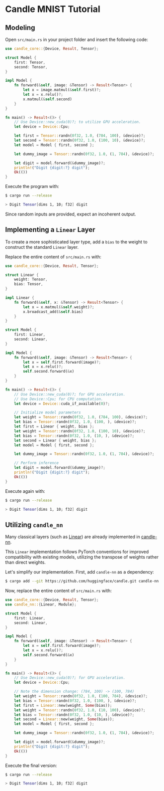 # Candle MNIST Tutorial

## Modeling

Open `src/main.rs` in your project folder and insert the following code:

```rust
use candle_core::{Device, Result, Tensor};

struct Model {
    first: Tensor,
    second: Tensor,
}

impl Model {
    fn forward(&self, image: &Tensor) -> Result<Tensor> {
        let x = image.matmul(&self.first)?;
        let x = x.relu()?;
        x.matmul(&self.second)
    }
}

fn main() -> Result<()> {
    // Use Device::new_cuda(0)?; to utilize GPU acceleration.
    let device = Device::Cpu;

    let first = Tensor::randn(0f32, 1.0, (784, 100), &device)?;
    let second = Tensor::randn(0f32, 1.0, (100, 10), &device)?;
    let model = Model { first, second };

    let dummy_image = Tensor::randn(0f32, 1.0, (1, 784), &device)?;

    let digit = model.forward(&dummy_image)?;
    println!("Digit {digit:?} digit");
    Ok(())
}
```

Execute the program with:

```bash
$ cargo run --release

> Digit Tensor[dims 1, 10; f32] digit
```

Since random inputs are provided, expect an incoherent output.

## Implementing a `Linear` Layer

To create a more sophisticated layer type, add a `bias` to the weight to construct the standard `Linear` layer.

Replace the entire content of `src/main.rs` with:

```rust
use candle_core::{Device, Result, Tensor};

struct Linear {
    weight: Tensor,
    bias: Tensor,
}

impl Linear {
    fn forward(&self, x: &Tensor) -> Result<Tensor> {
        let x = x.matmul(&self.weight)?;
        x.broadcast_add(&self.bias)
    }
}

struct Model {
    first: Linear,
    second: Linear,
}

impl Model {
    fn forward(&self, image: &Tensor) -> Result<Tensor> {
        let x = self.first.forward(image)?;
        let x = x.relu()?;
        self.second.forward(&x)
    }
}

fn main() -> Result<()> {
    // Use Device::new_cuda(0)?; for GPU acceleration.
    // Use Device::Cpu; for CPU computation.
    let device = Device::cuda_if_available(0)?;

    // Initialize model parameters
    let weight = Tensor::randn(0f32, 1.0, (784, 100), &device)?;
    let bias = Tensor::randn(0f32, 1.0, (100, ), &device)?;
    let first = Linear { weight, bias };
    let weight = Tensor::randn(0f32, 1.0, (100, 10), &device)?;
    let bias = Tensor::randn(0f32, 1.0, (10, ), &device)?;
    let second = Linear { weight, bias };
    let model = Model { first, second };

    let dummy_image = Tensor::randn(0f32, 1.0, (1, 784), &device)?;

    // Perform inference
    let digit = model.forward(&dummy_image)?;
    println!("Digit {digit:?} digit");
    Ok(())
}
```

Execute again with:

```bash
$ cargo run --release

> Digit Tensor[dims 1, 10; f32] digit
```

## Utilizing `candle_nn`

Many classical layers (such as [Linear](https://github.com/huggingface/candle/blob/main/candle-nn/src/linear.rs)) are already implemented in [candle-nn](https://github.com/huggingface/candle/tree/main/candle-nn).

This `Linear` implementation follows PyTorch conventions for improved compatibility with existing models, utilizing the transpose of weights rather than direct weights.

Let's simplify our implementation. First, add `candle-nn` as a dependency:

```bash
$ cargo add --git https://github.com/huggingface/candle.git candle-nn
```

Now, replace the entire content of `src/main.rs` with:

```rust
use candle_core::{Device, Result, Tensor};
use candle_nn::{Linear, Module};

struct Model {
    first: Linear,
    second: Linear,
}

impl Model {
    fn forward(&self, image: &Tensor) -> Result<Tensor> {
        let x = self.first.forward(image)?;
        let x = x.relu()?;
        self.second.forward(&x)
    }
}

fn main() -> Result<()> {
    // Use Device::new_cuda(0)?; for GPU acceleration.
    let device = Device::Cpu;

    // Note the dimension change: (784, 100) -> (100, 784)
    let weight = Tensor::randn(0f32, 1.0, (100, 784), &device)?;
    let bias = Tensor::randn(0f32, 1.0, (100, ), &device)?;
    let first = Linear::new(weight, Some(bias));
    let weight = Tensor::randn(0f32, 1.0, (10, 100), &device)?;
    let bias = Tensor::randn(0f32, 1.0, (10, ), &device)?;
    let second = Linear::new(weight, Some(bias));
    let model = Model { first, second };

    let dummy_image = Tensor::randn(0f32, 1.0, (1, 784), &device)?;

    let digit = model.forward(&dummy_image)?;
    println!("Digit {digit:?} digit");
    Ok(())
}
```

Execute the final version:

```bash
$ cargo run --release

> Digit Tensor[dims 1, 10; f32] digit
```